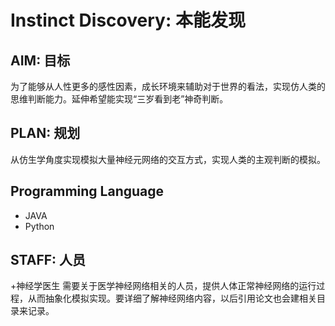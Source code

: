 # Instinct Discovery: 本能发现 # 
## AIM: 目标 ##
  为了能够从人性更多的感性因素，成长环境来辅助对于世界的看法，实现仿人类的思维判断能力。延伸希望能实现“三岁看到老”神奇判断。
## PLAN: 规划 ##
  从仿生学角度实现模拟大量神经元网络的交互方式，实现人类的主观判断的模拟。
## Programming Language ##
  + JAVA 
  + Python
## STAFF: 人员 ##
  +神经学医生
    需要关于医学神经网络相关的人员，提供人体正常神经网络的运行过程，从而抽象化模拟实现。要详细了解神经网络内容，以后引用论文也会建相关目录来记录。
  
